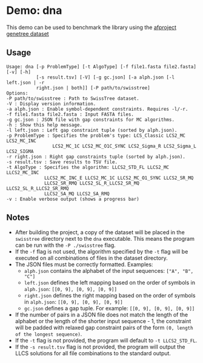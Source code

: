 # Demo: dna
This demo can be used to benchmark the library using the [afproject genetree dataset](https://afproject.org/media/genetree/swisstree/dataset/swisstree.zip)

## Usage
```text
Usage: dna [-p ProblemType] [-t AlgoType] [-f file1.fasta file2.fasta] [-v] [-h]
           [-s result.tsv] [-V] [-g gc.json] [-a alph.json [-l left.json | -r 
           right.json | both]] [-P path/to/swisstree]
Options:
-P path/to/swisstree : Path to SwissTree dataset.
-V : Display version information.
-a alph.json : Enable symbol-dependent constraints. Requires -l/-r.
-f file1.fasta file2.fasta : Input FASTA files.
-g gc.json : JSON file with gap constraints for MC algorithms.
-h : Show this help message.
-l left.json : Left gap constraint tuple (sorted by alph.json).
-p ProblemType : Specifies the problem's type: LCS_Classic LCS2_MC LCS2_MC_INC 
                 LCS2_MC_1C LCS2_MC_O1C_SYNC LCS2_Sigma_R LCS2_Sigma_L LCS2_SIGMA
-r right.json : Right gap constraints tuple (sorted by alph.json).
-s result.tsv : Save results to TSV file.
-t AlgoType : Specifies the algorithm: LLCS2_STD_FL LLCS2_MC LLCS2_MC_INC 
              LLCS2_MC_INC_E LLCS2_MC_1C LLCS2_MC_O1_SYNC LLCS2_SR_MQ 
              LLCS2_SR_RMQ LLCS2_SL_R_LLCS2_SR_MQ LLCS2_SL_R_LLCS2_SR_RMQ 
              LLCS2_SA_MQ LLCS2_SA_RMQ
-v : Enable verbose output (shows a progress bar)
```

## Notes
- After building the project, a copy of the dataset will be placed in the `swisstree` directory next to the `dna` executable. This means the program can be run with the `-P ./swisstree` flag.
- If the `-f` flag is not used, the algorithm specified by the `-t` flag will be executed on all combinations of files in the dataset directory.
- The JSON files must be correctly formatted. Examples:
    - `alph.json` contains the alphabet of the input sequences: `["A", "B", "C"]`
    - `left.json` defines the left mapping based on the order of symbols in `alph.json`: `[[0, 9], [0, 9], [0, 9]]`
    - `right.json` defines the right mapping based on the order of symbols in `alph.json`: `[[0, 9], [0, 9], [0, 9]]`
    - `gc.json` defines a gap tuple. For example: `[[0, 9], [0, 9], [0, 9]]`
- If the number of pairs in a JSON file does not match the length of the alphabet or the length of the shorter input sequence - 1, the constraint will be padded with relaxed gap constraint pairs of the form `(0, length of the longest sequence)`.
- If the `-t` flag is not provided, the program will default to `-t LLCS2_STD_FL`.
- If the `-s result.tsv` flag is not provided, the program will output the LLCS solutions for all file combinations to the standard output.
